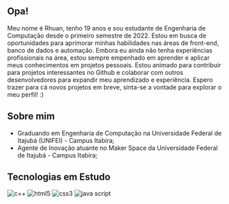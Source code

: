 ## Opa!
  Meu nome é Rhuan, tenho 19 anos e sou estudante de Engenharia de Computação desde o primeiro semestre de 2022. Estou em busca de oportunidades para aprimorar minhas habilidades nas áreas de front-end, banco de dados e automação. Embora eu ainda não tenha experiências profissionais na área, estou sempre empenhado em aprender e aplicar meus conhecimentos em projetos pessoais. Estou animado para contribuir para projetos interessantes no Github e colaborar com outros desenvolvedores para expandir meu aprendizado e experiência. Espero trazer para cá novos projetos em breve, sinta-se a vontade para explorar o meu perfil! :)

## Sobre mim
-  Graduando em Engenharia de Computação na Universidade Federal de Itajubá (UNIFEI) - Campus  Itabira;
-  Agente de Inovação atuante no Maker Space da Universidade Federal de Itajubá - Campus Itabira;


## Tecnologias em Estudo
<div style = "display: inline_block">
  <img alignt="center" alt="c++" src="https://img.shields.io/badge/C%2B%2B-00599C?style=for-the-badge&logo=c%2B%2B&logoColor=white">
  <img alignt="center" alt="html5" src="https://img.shields.io/badge/HTML5-E34F26?style=for-the-badge&logo=html5&logoColor=white">
  <img alignt="center" alt="css3" src="https://img.shields.io/badge/CSS3-1572B6?style=for-the-badge&logo=css3&logoColor=white">
  <img alignt="center" alt="java script" src="https://img.shields.io/badge/JavaScript-F7DF1E?style=for-the-badge&logo=javascript&logoColor=black">
</div>

